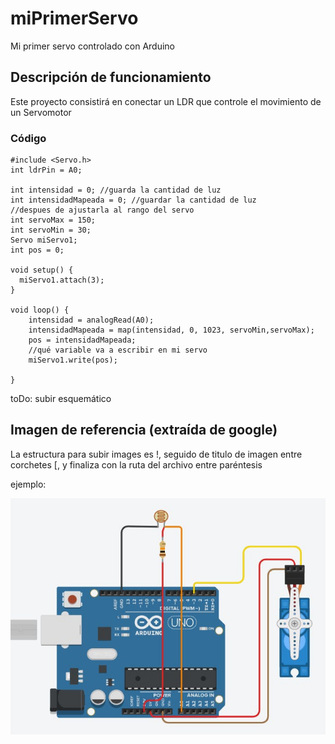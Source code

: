 # miPrimerServo
Mi primer servo controlado con Arduino

## Descripción de funcionamiento

Este proyecto consistirá en conectar un LDR que controle el movimiento de un Servomotor

### Código

~~~
#include <Servo.h>
int ldrPin = A0;

int intensidad = 0; //guarda la cantidad de luz
int intensidadMapeada = 0; //guardar la cantidad de luz 
//despues de ajustarla al rango del servo
int servoMax = 150;
int servoMin = 30;
Servo miServo1;  
int pos = 0;   

void setup() {
  miServo1.attach(3);  
}

void loop() {
    intensidad = analogRead(A0);
    intensidadMapeada = map(intensidad, 0, 1023, servoMin,servoMax);
    pos = intensidadMapeada;
    //qué variable va a escribir en mi servo
    miServo1.write(pos);            

}
~~~

toDo: subir esquemático

##  Imagen de referencia (extraída de google)

La estructura para subir images es !, seguido de titulo de imagen entre corchetes [, y finaliza con la ruta del archivo entre paréntesis

ejemplo:

![servo y ldr en arduino](./servo-ldr.jpg)
